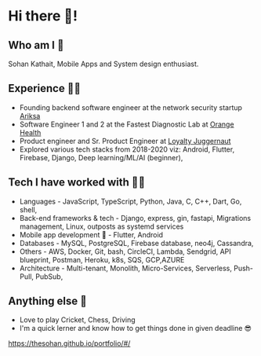 # Hi there 👋!

## Who am I 👔
Sohan Kathait, Mobile Apps and System design enthusiast.

## Experience 👨‍🔧️
- Founding backend software engineer at the network security startup [Ariksa](https://www.ariksa.com/)
- Software Engineer 1 and 2 at the Fastest Diagnostic Lab at [Orange Health](https://www.orangehealth.in/)
- Product engineer and Sr. Product Engineer at [Loyalty Juggernaut](https://www.lji.io/)
- Explored various tech stacks from 2018-2020 viz: Android, Flutter, Firebase, Django, Deep learning/ML/AI (beginner),

## Tech I have worked with 👨‍💻️
- Languages - JavaScript, TypeScript, Python, Java, C, C++, Dart, Go, shell,
- Back-end frameworks & tech - Django, express, gin, fastapi, Migrations management, Linux, outposts as systemd services
- Mobile app development 📱 - Flutter, Android
- Databases - MySQL, PostgreSQL, Firebase database, neo4j, Cassandra, 
- Others - AWS, Docker, Git, bash, CircleCI, Lambda, Sendgrid, API blueprint, Postman, Heroku, k8s, SQS, GCP,AZURE
- Architecture - Multi-tenant, Monolith, Micro-Services, Serverless, Push-Pull, PubSub, 

## Anything else 🤔
- Love to play Cricket, Chess, Driving
- I'm a quick lerner and know how to get things done in given deadline 😎

<!-- ## Links 😍

## Overflow -  🎁
 -->


https://thesohan.github.io/portfolio/#/
